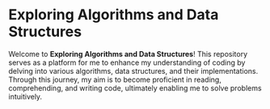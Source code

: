 # Exploring Algorithms and Data Structures

Welcome to **Exploring Algorithms and Data Structures**! This repository serves as a platform for me to enhance my understanding of coding by delving into various algorithms, data structures, and their implementations. Through this journey, my aim is to become proficient in reading, comprehending, and writing code, ultimately enabling me to solve problems intuitively.
